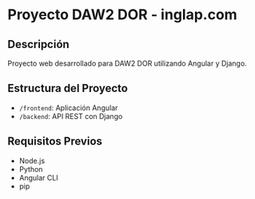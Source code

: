 # Proyecto DAW2 DOR - inglap.com

## Descripción
Proyecto web desarrollado para DAW2 DOR utilizando Angular y Django.

## Estructura del Proyecto
- `/frontend`: Aplicación Angular
- `/backend`: API REST con Django

## Requisitos Previos
- Node.js
- Python 
- Angular CLI
- pip

